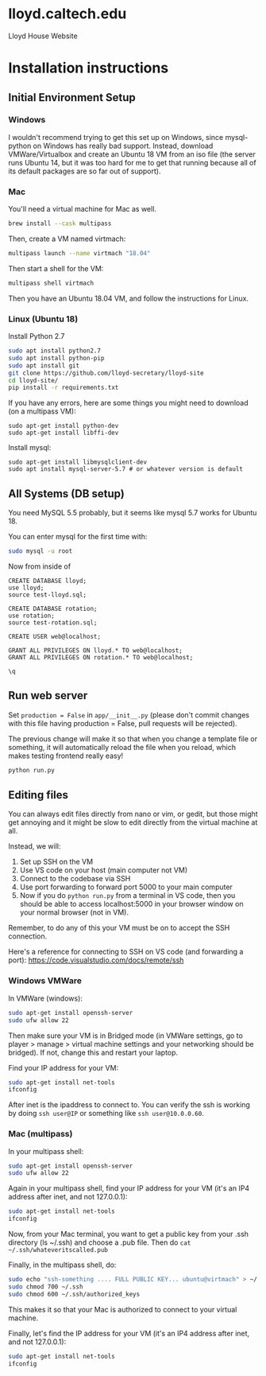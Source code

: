 # lloyd.caltech.edu
Lloyd House Website

# Installation instructions

## Initial Environment Setup

### Windows

I wouldn't recommend trying to get this set up on Windows, since mysql-python on Windows has really bad support. Instead, download VMWare/Virtualbox and create an Ubuntu 18 VM from an iso file (the server runs Ubuntu 14, but it was too hard for me to get that running because all of its default packages are so far out of support).

### Mac

You'll need a virtual machine for Mac as well.

```zsh
brew install --cask multipass
```

Then, create a VM named virtmach:
```zsh
multipass launch --name virtmach "18.04"
```

Then start a shell for the VM:
```zsh
multipass shell virtmach
```

Then you have an Ubuntu 18.04 VM, and follow the instructions for Linux.

### Linux (Ubuntu 18)

Install Python 2.7

```bash
sudo apt install python2.7
sudo apt install python-pip
sudo apt install git
git clone https://github.com/lloyd-secretary/lloyd-site
cd lloyd-site/
pip install -r requirements.txt 
```

If you have any errors, here are some things you might need to download (on a multipass VM):
```
sudo apt-get install python-dev
sudo apt-get install libffi-dev
```

Install mysql:

```
sudo apt-get install libmysqlclient-dev
sudo apt install mysql-server-5.7 # or whatever version is default 
```

## All Systems (DB setup)

You need MySQL 5.5 probably, but it seems like mysql 5.7 works for Ubuntu 18.

You can enter mysql for the first time with:

```bash
sudo mysql -u root
```

Now from inside of

```mysql
CREATE DATABASE lloyd;
use lloyd;
source test-lloyd.sql;

CREATE DATABASE rotation;
use rotation;
source test-rotation.sql;

CREATE USER web@localhost;

GRANT ALL PRIVILEGES ON lloyd.* TO web@localhost;
GRANT ALL PRIVILEGES ON rotation.* TO web@localhost;

\q
```

## Run web server

Set `production = False` in `app/__init__.py` (please don't commit changes with this file having production = False, pull requests will be rejected).

The previous change will make it so that when you change a template file or something, it will automatically reload the file when you reload, which makes testing frontend really easy!

```bash
python run.py
```

## Editing files

You can always edit files directly from nano or vim, or gedit, but those might get annoying and it might be slow to edit directly from the virtual machine at all.

Instead, we will:
1. Set up SSH on the VM
2. Use VS code on your host (main computer not VM)
3. Connect to the codebase via SSH
4. Use port forwarding to forward port 5000 to your main computer
5. Now if you do `python run.py` from a terminal in VS code, then you should be able to access localhost:5000 in your browser window on your normal browser (not in VM).

Remember, to do any of this your VM must be on to accept the SSH connection.

Here's a reference for connecting to SSH on VS code (and forwarding a port): https://code.visualstudio.com/docs/remote/ssh

### Windows VMWare

In VMWare (windows):
```sh
sudo apt-get install openssh-server
sudo ufw allow 22
```

Then make sure your VM is in Bridged mode (in VMWare settings, go to player > manage > virtual machine settings and your networking should be bridged). If not, change this and restart your laptop.

Find your IP address for your VM:
```sh
sudo apt-get install net-tools
ifconfig
```

After inet is the ipaddress to connect to. You can verify the ssh is working by doing `ssh user@IP` or something like `ssh user@10.0.0.60`.

### Mac (multipass)

In your multipass shell:
```sh
sudo apt-get install openssh-server
sudo ufw allow 22
```

Again in your multipass shell, find your IP address for your VM (it's an IP4 address after inet, and not 127.0.0.1):
```sh
sudo apt-get install net-tools
ifconfig
```

Now, from your Mac terminal, you want to get a public key from your .ssh directory (ls ~/.ssh) and choose a .pub file. Then do `cat ~/.ssh/whateveritscalled.pub`

Finally, in the multipass shell, do:
```sh
sudo echo "ssh-something .... FULL PUBLIC KEY... ubuntu@virtmach" > ~/.ssh/authorized_keys
sudo chmod 700 ~/.ssh
sudo chmod 600 ~/.ssh/authorized_keys
```

This makes it so that your Mac is authorized to connect to your virtual machine.

Finally, let's find the IP address for your VM (it's an IP4 address after inet, and not 127.0.0.1):
```sh
sudo apt-get install net-tools
ifconfig
```
